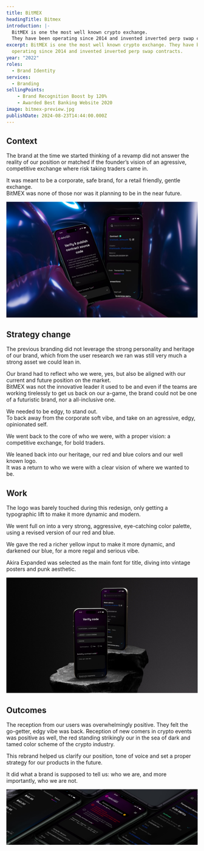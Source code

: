 ```yaml
---
title: BitMEX
headingTitle: Bitmex
introduction: |-
  BitMEX is one the most well known crypto exchange.
  They have been operating since 2014 and invented inverted perp swap contracts.
excerpt: BitMEX is one the most well known crypto exchange. They have been
  operating since 2014 and invented inverted perp swap contracts.
year: "2022"
roles:
  - Brand Identity
services:
  - Branding
sellingPoints:
    - Brand Recognition Boost by 120%
    - Awarded Best Banking Website 2020
image: bitmex-preview.jpg
publishDate: 2024-08-23T14:44:00.000Z
---
```

## Context

The brand at the time we started thinking of a revamp did not answer the reality of our position or  matched if the founder’s vision of an agressive, competitive exchange where risk taking traders came in.

It was meant to be a corporate, safe brand, for a retail friendly, gentle exchange. \
BitMEX was none of those nor was it planning to be in the near future.

![Mockup BitMEX](define-1.jpg "Mockup BitMEX")

## Strategy change

The previous branding did not leverage the strong personality and heritage of our brand, which from the user research we ran was still very much a strong asset we could lean in.

Our brand had to reflect who we were, yes, but also be aligned with our current and future position on the market. \
BitMEX was not the innovative leader it used to be and even if the teams are working tirelessly to get us back on our a-game, the brand could not be one of a futuristic brand, nor a all-inclusive one.

We needed to be edgy, to stand out. \
To back away from the corporate soft vibe, and take on an agressive, edgy, opinionated self.

We went back to the core of who we were, with a proper vision: a competitive exchange, for bold traders.

We leaned back into our heritage, our red and blue colors and our well known logo. \
It was a return to who we were with a clear vision of where we wanted to be.

## Work

The logo was barely touched during this redesign, only getting a typographic lift to make it more dynamic and modern.

We went full on into a very strong, aggressive, eye-catching color palette, using a revised version of our red and blue.

We gave the red a richer yellow input to make it more dynamic, and darkened our blue, for a more regal and serious vibe.

Akira Expanded was selected as the main font for title, diving into vintage posters and punk aesthetic.

![Mockup BitMEX](define-2.jpg "Mockup BITMEX")

## Outcomes

The reception from our users was overwhelmingly positive. They felt the go-getter, edgy vibe was back. Reception of new comers in crypto events was positive as well, the red standing strikingly our in the sea of dark and tamed color scheme of the crypto industry.

This rebrand helped us clarify our position, tone of voice and set a proper strategy for our products in the future.

It did what a brand is supposed to tell us: who we are, and more importantly, who we are not.

![Mockup BitMEX](define-3.jpg "Mockup BitMEX")
